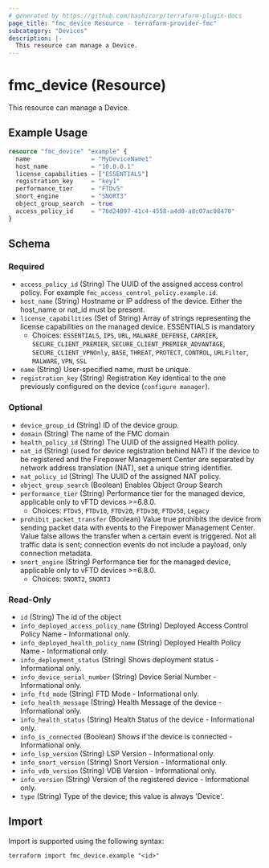 ```yaml
---
# generated by https://github.com/hashicorp/terraform-plugin-docs
page_title: "fmc_device Resource - terraform-provider-fmc"
subcategory: "Devices"
description: |-
  This resource can manage a Device.
---
```


# fmc_device (Resource)

This resource can manage a Device.

## Example Usage

```terraform
resource "fmc_device" "example" {
  name                 = "MyDeviceName1"
  host_name            = "10.0.0.1"
  license_capabilities = ["ESSENTIALS"]
  registration_key     = "key1"
  performance_tier     = "FTDv5"
  snort_engine         = "SNORT3"
  object_group_search  = true
  access_policy_id     = "76d24097-41c4-4558-a4d0-a8c07ac08470"
}
```

<!-- schema generated by tfplugindocs -->
## Schema

### Required

- `access_policy_id` (String) The UUID of the assigned access control policy. For example `fmc_access_control_policy.example.id`.
- `host_name` (String) Hostname or IP address of the device. Either the host_name or nat_id must be present.
- `license_capabilities` (Set of String) Array of strings representing the license capabilities on the managed device. ESSENTIALS is mandatory
  - Choices: `ESSENTIALS`, `IPS`, `URL`, `MALWARE_DEFENSE`, `CARRIER`, `SECURE_CLIENT_PREMIER`, `SECURE_CLIENT_PREMIER_ADVANTAGE`, `SECURE_CLIENT_VPNOnly`, `BASE`, `THREAT`, `PROTECT`, `CONTROL`, `URLFilter`, `MALWARE`, `VPN`, `SSL`
- `name` (String) User-specified name, must be unique.
- `registration_key` (String) Registration Key identical to the one previously configured on the device (`configure manager`).

### Optional

- `device_group_id` (String) ID of the device group.
- `domain` (String) The name of the FMC domain
- `health_policy_id` (String) The UUID of the assigned Health policy.
- `nat_id` (String) (used for device registration behind NAT) If the device to be registered and the Firepower Management Center are separated by network address translation (NAT), set a unique string identifier.
- `nat_policy_id` (String) The UUID of the assigned NAT policy.
- `object_group_search` (Boolean) Enables Object Group Search
- `performance_tier` (String) Performance tier for the managed device, applicable only to vFTD devices >=6.8.0.
  - Choices: `FTDv5`, `FTDv10`, `FTDv20`, `FTDv30`, `FTDv50`, `Legacy`
- `prohibit_packet_transfer` (Boolean) Value true prohibits the device from sending packet data with events to the Firepower Management Center. Value false allows the transfer when a certain event is triggered. Not all traffic data is sent; connection events do not include a payload, only connection metadata.
- `snort_engine` (String) Performance tier for the managed device, applicable only to vFTD devices >=6.8.0.
  - Choices: `SNORT2`, `SNORT3`

### Read-Only

- `id` (String) The id of the object
- `info_deployed_access_policy_name` (String) Deployed Access Control Policy Name - Informational only.
- `info_deployed_health_policy_name` (String) Deployed Health Policy Name - Informational only.
- `info_deployment_status` (String) Shows deployment status - Informational only.
- `info_device_serial_number` (String) Device Serial Number - Informational only.
- `info_ftd_mode` (String) FTD Mode - Informational only.
- `info_health_message` (String) Health Message of the device - Informational only.
- `info_health_status` (String) Health Status of the device - Informational only.
- `info_is_connected` (Boolean) Shows if the device is connected - Informational only.
- `info_lsp_version` (String) LSP Version - Informational only.
- `info_snort_version` (String) Snort Version - Informational only.
- `info_vdb_version` (String) VDB Version - Informational only.
- `info_version` (String) Version of the registered device - Informational only.
- `type` (String) Type of the device; this value is always 'Device'.

## Import

Import is supported using the following syntax:

```shell
terraform import fmc_device.example "<id>"
```
